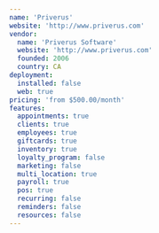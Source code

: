 ```yaml
---
name: 'Priverus'
website: 'http://www.priverus.com'
vendor:
  name: 'Priverus Software'
  website: 'http://www.priverus.com'
  founded: 2006
  country: CA
deployment:
  installed: false
  web: true
pricing: 'from $500.00/month'
features:
  appointments: true
  clients: true
  employees: true
  giftcards: true
  inventory: true
  loyalty_program: false
  marketing: false
  multi_location: true
  payroll: true
  pos: true
  recurring: false
  reminders: false
  resources: false
---
```

